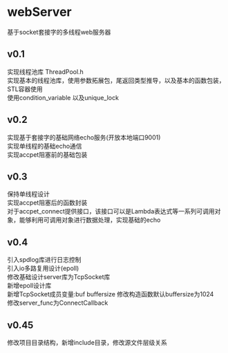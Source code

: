 # webServer

  基于socket套接字的多线程web服务器  

## v0.1

 实现线程池库
 ThreadPool.h  
 实现基本的线程池库，使用参数拓展包，尾返回类型推导，以及基本的函数包装，STL容器使用  
 使用condition_variable 以及unique_lock  

## v0.2

 实现基于套接字的基础网络echo服务(开放本地端口9001)  
 实现单线程的基础echo通信  
 实现accpet阻塞前的基础包装  

## v0.3

  保持单线程设计  
  实现accpet阻塞后的函数封装  
  对于accpet_connect提供接口，该接口可以是Lambda表达式等一系列可调用对象，能够利用可调用对象进行数据处理，实现基础的echo  
  
## v0.4

  引入spdlog库进行日志控制  
  引入io多路复用设计(epoll)  
  修改基础设计server库为TcpSocket库  
  新增epoll设计库  
  新增TcpSocket成员变量:buf buffersize 修改构造函数默认buffersize为1024  
  修改server_func为ConnectCallback  
  
## v0.45  
  
  修改项目目录结构，新增include目录，修改源文件层级关系

